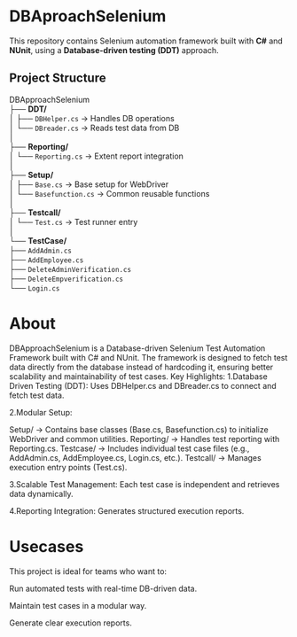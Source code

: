 # DBAproachSelenium  
This repository contains Selenium automation framework built with **C#** and **NUnit**, using a **Database-driven testing (DDT)** approach.  

## Project Structure

DBApproachSelenium  
├── **DDT/**  
│   ├── `DBHelper.cs` → Handles DB operations  
│   └── `DBreader.cs` → Reads test data from DB  
│  
├── **Reporting/**  
│   └── `Reporting.cs` → Extent report integration  
│  
├── **Setup/**  
│   ├── `Base.cs` → Base setup for WebDriver  
│   └── `Basefunction.cs` → Common reusable functions  
│  
├── **Testcall/**  
│   └── `Test.cs` → Test runner entry  
│  
└── **TestCase/**  
    ├── `AddAdmin.cs`  
    ├── `AddEmployee.cs`  
    ├── `DeleteAdminVerification.cs`  
    ├── `DeleteEmpverification.cs`  
    └── `Login.cs`  

 
# About
DBApproachSelenium is a Database-driven Selenium Test Automation Framework built with C# and NUnit.
The framework is designed to fetch test data directly from the database instead of hardcoding it, ensuring better scalability and maintainability of test cases.
Key Highlights:
1.Database Driven Testing (DDT): Uses DBHelper.cs and DBreader.cs to connect and fetch test data.

2.Modular Setup:

Setup/ → Contains base classes (Base.cs, Basefunction.cs) to initialize WebDriver and common utilities.
Reporting/ → Handles test reporting with Reporting.cs.
Testcase/ → Includes individual test case files (e.g., AddAdmin.cs, AddEmployee.cs, Login.cs, etc.).
Testcall/ → Manages execution entry points (Test.cs).

3.Scalable Test Management: Each test case is independent and retrieves data dynamically.

4.Reporting Integration: Generates structured execution reports.

# Usecases
This project is ideal for teams who want to:

Run automated tests with real-time DB-driven data.

Maintain test cases in a modular way.

Generate clear execution reports.
